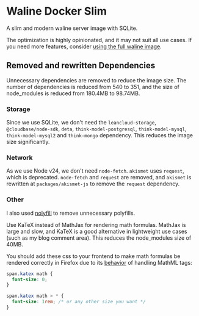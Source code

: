 # Waline Docker Slim

A slim and modern waline server image with SQLite.

The optimization is highly opinionated, and it may not suit all use cases. If you need more features, consider [using the full waline image](https://waline.js.org/guide/deploy/vps.html#docker-%E9%83%A8%E7%BD%B2).

## Removed and rewritten Dependencies

Unnecessary dependencies are removed to reduce the image size. The number of dependencies is reduced from 540 to 351, and the size of node_modules is reduced from 180.4MB to 98.74MB.

### Storage

Since we use SQLite, we don't need the `leancloud-storage`, `@cloudbase/node-sdk`, `deta`, `think-model-postgresql`, `think-model-mysql`, `think-model-mysql2` and `think-mongo` dependency. This reduces the image size significantly.

### Network

As we use Node v24, we don't need `node-fetch`. `akismet` uses `request`, which is deprecated. `node-fetch` and `request` are removed, and `akismet` is rewritten at `packages/akismet-js` to remove the `request` dependency.

### Other

I also used [nolyfill](https://github.com/sukkaw/nolyfill) to remove unnecessary polyfills.

Use KaTeX instead of MathJax for rendering math formulas. MathJax is large and slow, and KaTeX is a good alternative in lightweight use cases (such as my blog comment area). This reduces the node_modules size of 40MB.

You should add these css to your frontend to make math formulas be rendered correctly in Firefox due to its [behavior](https://developer.mozilla.org/en-US/docs/Web/MathML/Reference/Element/semantics) of handling MathML tags:

```css
span.katex math {
  font-size: 0;
}

span.katex math > * {
  font-size: 1rem; /* or any other size you want */
}
```
